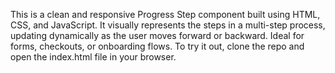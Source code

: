 This is a clean and responsive Progress Step component built using HTML, CSS, and JavaScript. It visually represents the steps in a multi-step process, updating dynamically as the user moves forward or backward. Ideal for forms, checkouts, or onboarding flows. To try it out, clone the repo and open the index.html file in your browser.

